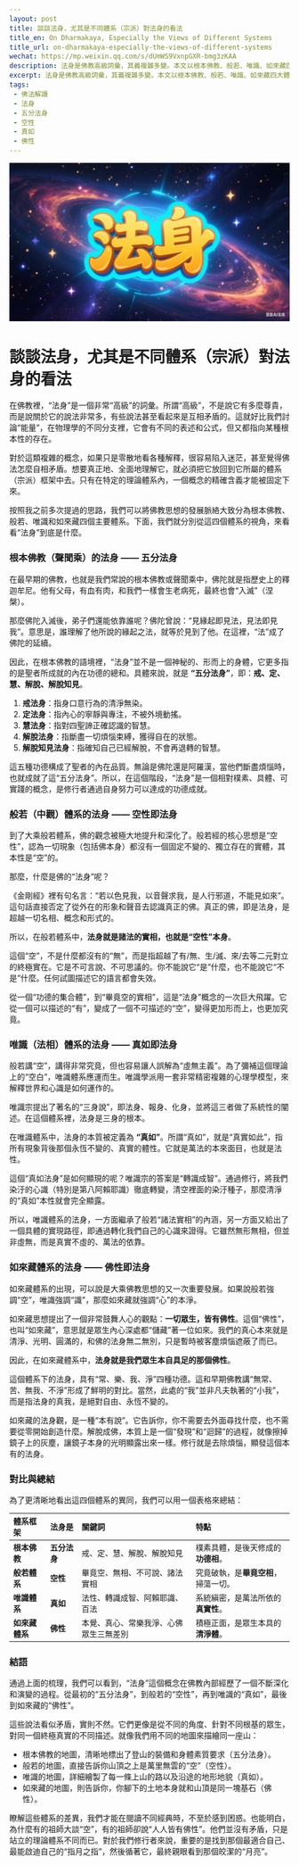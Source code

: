 ```yaml
---
layout: post
title: 談談法身，尤其是不同體系（宗派）對法身的看法
title_en: On Dharmakaya, Especially the Views of Different Systems
title_url: on-dharmakaya-especially-the-views-of-different-systems
wechat: https://mp.weixin.qq.com/s/dUmWS9VxnpGXR-bmg3zKAA
description: 法身是佛教高級詞彙，其義複雜多變。本文以根本佛教、般若、唯識、如來藏四大體系為框架，分別闡述其對法身（五分法身、空性、真如、佛性）的獨特解釋，以助讀者建立清晰的體系化認知。
excerpt: 法身是佛教高級詞彙，其義複雜多變。本文以根本佛教、般若、唯識、如來藏四大體系為框架，分別闡述其對法身（五分法身、空性、真如、佛性）的獨特解釋，以助讀者建立清晰的體系化認知。
tags:
 - 佛法解讀
 - 法身
 - 五分法身
 - 空性
 - 真如
 - 佛性
---
```


![](../images/2025-07-18-20-11-15.png)

# 談談法身，尤其是不同體系（宗派）對法身的看法

在佛教裡，“法身”是一個非常“高級”的詞彙。所謂“高級”，不是說它有多麼尊貴，而是說關於它的說法非常多，有些說法甚至看起來是互相矛盾的。這就好比我們討論“能量”，在物理學的不同分支裡，它會有不同的表述和公式，但又都指向某種根本性的存在。

對於這類複雜的概念，如果只是零散地看各種解釋，很容易陷入迷茫，甚至覺得佛法怎麼自相矛盾。想要真正地、全面地理解它，就必須把它放回到它所屬的體系（宗派）框架中去。只有在特定的理論體系內，一個概念的精確含義才能被固定下來。

按照我之前多次提過的思路，我們可以將佛教思想的發展脈絡大致分為根本佛教、般若、唯識和如來藏四個主要體系。下面，我們就分別從這四個體系的視角，來看看“法身”到底是什麼。

### 根本佛教（聲聞乘）的法身 —— 五分法身

在最早期的佛教，也就是我們常說的根本佛教或聲聞乘中，佛陀就是指歷史上的釋迦牟尼。他有父母，有血有肉，和我們一樣會生老病死，最終也會“入滅”（涅槃）。

那麼佛陀入滅後，弟子們還能依靠誰呢？佛陀曾說：“見緣起即見法，見法即見我”。意思是，誰理解了他所說的緣起之法，就等於見到了他。在這裡，“法”成了佛陀的延續。

因此，在根本佛教的語境裡，“法身”並不是一個神秘的、形而上的身體，它更多指的是聖者所成就的內在功德的總和。具體來說，就是 **“五分法身”**，即：**戒、定、慧、解脫、解脫知見**。

1.  **戒法身**：指身口意行為的清淨無染。
2.  **定法身**：指內心的寧靜與專注，不被外境動搖。
3.  **慧法身**：指對四聖諦正確認識的智慧。
4.  **解脫法身**：指斷盡一切煩惱束縛，獲得自在的狀態。
5.  **解脫知見法身**：指確知自己已經解脫，不會再退轉的智慧。

這五種功德構成了聖者的內在品質。無論是佛陀還是阿羅漢，當他們斷盡煩惱時，也就成就了這“五分法身”。所以，在這個階段，“法身”是一個相對樸素、具體、可實踐的概念，是修行者通過自身努力可以達成的功德成就。

### 般若（中觀）體系的法身 —— 空性即法身

到了大乘般若體系，佛的觀念被極大地提升和深化了。般若經的核心思想是“空性”，認為一切現象（包括佛本身）都沒有一個固定不變的、獨立存在的實體，其本性是“空”的。

那麼，什麼是佛的“法身”呢？

《金剛經》裡有句名言：“若以色見我，以音聲求我，是人行邪道，不能見如來”。這句話直接否定了從外在的形象和聲音去認識真正的佛。真正的佛，即是法身，是超越一切名相、概念和形式的。

所以，在般若體系中，**法身就是諸法的實相，也就是“空性”本身**。

這個“空”，不是什麼都沒有的“無”，而是指超越了有/無、生/滅、來/去等二元對立的終極實在。它是不可言說、不可思議的。你不能說它“是”什麼，也不能說它“不是”什麼。任何試圖描述它的語言都會失效。

從一個“功德的集合體”，到“畢竟空的實相”，這是“法身”概念的一次巨大飛躍。它從一個可以描述的“有”，變成了一個不可描述的“空”，變得更加形而上，也更加究竟。

### 唯識（法相）體系的法身 —— 真如即法身

般若講“空”，講得非常究竟，但也容易讓人誤解為“虛無主義”。為了彌補這個理論上的“空白”，唯識體系應運而生。唯識學派用一套非常精密複雜的心理學模型，來解釋世界和心識是如何運作的。

唯識宗提出了著名的“三身說”，即法身、報身、化身，並將這三者做了系統性的闡述。在這個體系裡，法身是三身的根本。

在唯識體系中，法身的本質被定義為 **“真如”**。所謂“真如”，就是“真實如此”，指所有現象背後那個永恆不變的、真實的體性。它就是萬法的本來面目，也就是法性。

這個“真如法身”是如何顯現的呢？唯識宗的答案是“轉識成智”。通過修行，將我們染汙的心識（特別是第八阿賴耶識）徹底轉變，清空裡面的染汙種子，那麼清淨的“真如”本性就會完全顯露。

所以，唯識體系的法身，一方面繼承了般若“諸法實相”的內涵，另一方面又給出了一個具體的實現路徑，即通過轉化我們自己的心識來證得。它雖然無形無相，但並非虛無，而是真實不虛的、萬法的依靠。

### 如來藏體系的法身 —— 佛性即法身

如來藏體系的出現，可以說是大乘佛教思想的又一次重要發展。如果說般若強調“空”，唯識強調“識”，那麼如來藏就強調“心”的本淨。

如來藏思想提出了一個非常鼓舞人心的觀點：**一切眾生，皆有佛性**。這個“佛性”，也叫“如來藏”，意思就是眾生內心深處都“儲藏”著一位如來。我們的真心本來就是清淨、光明、圓滿的，和佛的法身無二無別，只是暫時被客塵煩惱遮蔽了而已。

因此，在如來藏體系中，**法身就是我們眾生本自具足的那個佛性**。

這個體系下的法身，具有“常、樂、我、淨”四種功德。這和早期佛教講“無常、苦、無我、不淨”形成了鮮明的對比。當然，此處的“我”並非凡夫執著的“小我”，而是指法身的真我，是絕對自由、永恆不變的。

如來藏的法身觀，是一種“本有說”。它告訴你，你不需要去外面尋找什麼，也不需要從零開始創造什麼。解脫成佛，本質上是一個“發現”和“迴歸”的過程，就像擦掉鏡子上的灰塵，讓鏡子本身的光明顯露出來一樣。修行就是去除煩惱，顯發這個本有的法身。

### 對比與總結

為了更清晰地看出這四個體系的異同，我們可以用一個表格來總結：

| 體系框架 | 法身是| 關鍵詞 | 特點 |
| :--- | :--- | :--- | :--- |
| **根本佛教** | **五分法身** | 戒、定、慧、解脫、解脫知見 | 樸素具體，是後天修成的**功德相**。 |
| **般若體系** | **空性** | 畢竟空、無相、不可說、諸法實相 | 究竟破執，是**畢竟空相**，掃蕩一切。 |
| **唯識體系**| **真如** | 法性、轉識成智、阿賴耶識、百法 | 系統縝密，是萬法所依的**真實性**。 |
| **如來藏體系** | **佛性** | 本覺、真心、常樂我淨、心佛眾生三無差別 | 積極正面，是眾生本具的**清淨體**。 |

### 結語

通過上面的梳理，我們可以看到，“法身”這個概念在佛教內部經歷了一個不斷深化和演變的過程。從最初的“五分法身”，到般若的“空性”，再到唯識的“真如”，最後到如來藏的“佛性”。

這些說法看似矛盾，實則不然。它們更像是從不同的角度、針對不同根基的眾生，對同一個終極真實的不同描述。就像我們用不同的地圖來描繪同一座山：

* 根本佛教的地圖，清晰地標出了登山的裝備和身體素質要求（五分法身）。
* 般若的地圖，直接告訴你山頂之上是萬里無雲的“空”（空性）。
* 唯識的地圖，詳細繪製了每一條上山的路以及沿途的地形地貌（真如）。
* 如來藏的地圖，則告訴你，你腳下的土地本身就和山頂是同一塊基石（佛性）。

瞭解這些體系的差異，我們才能在閱讀不同經典時，不至於感到困惑。也能明白，為什麼有的祖師大談“空”，有的祖師卻說“人人皆有佛性”。他們並沒有矛盾，只是站立的理論體系不同而已。對於我們修行者來說，重要的是找到那個最適合自己、最能啟迪自己的“指月之指”，然後循著它，最終親眼看到那個皎潔的“月亮”。

